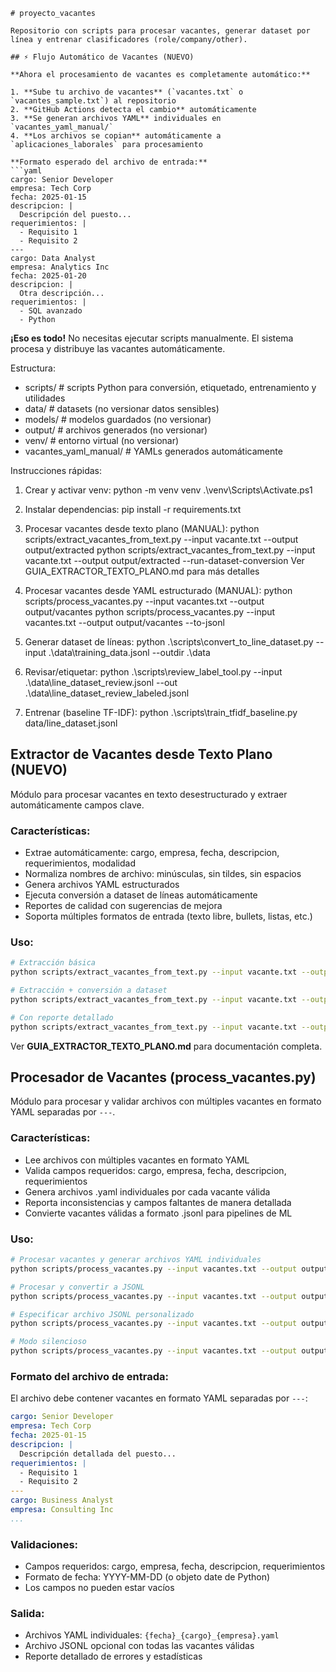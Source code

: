 ```text
# proyecto_vacantes

Repositorio con scripts para procesar vacantes, generar dataset por línea y entrenar clasificadores (role/company/other).

## ⚡ Flujo Automático de Vacantes (NUEVO)

**Ahora el procesamiento de vacantes es completamente automático:**

1. **Sube tu archivo de vacantes** (`vacantes.txt` o `vacantes_sample.txt`) al repositorio
2. **GitHub Actions detecta el cambio** automáticamente
3. **Se generan archivos YAML** individuales en `vacantes_yaml_manual/`
4. **Los archivos se copian** automáticamente a `aplicaciones_laborales` para procesamiento

**Formato esperado del archivo de entrada:**
```yaml
cargo: Senior Developer
empresa: Tech Corp
fecha: 2025-01-15
descripcion: |
  Descripción del puesto...
requerimientos: |
  - Requisito 1
  - Requisito 2
---
cargo: Data Analyst
empresa: Analytics Inc
fecha: 2025-01-20
descripcion: |
  Otra descripción...
requerimientos: |
  - SQL avanzado
  - Python
```

**¡Eso es todo!** No necesitas ejecutar scripts manualmente. El sistema procesa y distribuye las vacantes automáticamente.

Estructura:
- scripts/        # scripts Python para conversión, etiquetado, entrenamiento y utilidades
- data/           # datasets (no versionar datos sensibles)
- models/         # modelos guardados (no versionar)
- output/         # archivos generados (no versionar)
- venv/           # entorno virtual (no versionar)
- vacantes_yaml_manual/  # YAMLs generados automáticamente

Instrucciones rápidas:
1. Crear y activar venv:
   python -m venv venv
   .\venv\Scripts\Activate.ps1

2. Instalar dependencias:
   pip install -r requirements.txt

3. Procesar vacantes desde texto plano (MANUAL):
   python scripts/extract_vacantes_from_text.py --input vacante.txt --output output/extracted
   python scripts/extract_vacantes_from_text.py --input vacante.txt --output output/extracted --run-dataset-conversion
   Ver GUIA_EXTRACTOR_TEXTO_PLANO.md para más detalles

4. Procesar vacantes desde YAML estructurado (MANUAL):
   python scripts/process_vacantes.py --input vacantes.txt --output output/vacantes
   python scripts/process_vacantes.py --input vacantes.txt --output output/vacantes --to-jsonl

5. Generar dataset de líneas:
   python .\scripts\convert_to_line_dataset.py --input .\data\training_data.jsonl --outdir .\data

6. Revisar/etiquetar:
   python .\scripts\review_label_tool.py --input .\data\line_dataset_review.jsonl --out .\data\line_dataset_review_labeled.jsonl

7. Entrenar (baseline TF-IDF):
   python .\scripts\train_tfidf_baseline.py data/line_dataset.jsonl

## Extractor de Vacantes desde Texto Plano (NUEVO)

Módulo para procesar vacantes en texto desestructurado y extraer automáticamente campos clave.

### Características:
- Extrae automáticamente: cargo, empresa, fecha, descripcion, requerimientos, modalidad
- Normaliza nombres de archivo: minúsculas, sin tildes, sin espacios
- Genera archivos YAML estructurados
- Ejecuta conversión a dataset de líneas automáticamente
- Reportes de calidad con sugerencias de mejora
- Soporta múltiples formatos de entrada (texto libre, bullets, listas, etc.)

### Uso:
```bash
# Extracción básica
python scripts/extract_vacantes_from_text.py --input vacante.txt --output output/extracted

# Extracción + conversión a dataset
python scripts/extract_vacantes_from_text.py --input vacante.txt --output output/extracted --run-dataset-conversion --dataset-output data

# Con reporte detallado
python scripts/extract_vacantes_from_text.py --input vacante.txt --output output/extracted --generate-report
```

Ver **GUIA_EXTRACTOR_TEXTO_PLANO.md** para documentación completa.

## Procesador de Vacantes (process_vacantes.py)

Módulo para procesar y validar archivos con múltiples vacantes en formato YAML separadas por `---`.

### Características:
- Lee archivos con múltiples vacantes en formato YAML
- Valida campos requeridos: cargo, empresa, fecha, descripcion, requerimientos
- Genera archivos .yaml individuales por cada vacante válida
- Reporta inconsistencias y campos faltantes de manera detallada
- Convierte vacantes válidas a formato .jsonl para pipelines de ML

### Uso:
```bash
# Procesar vacantes y generar archivos YAML individuales
python scripts/process_vacantes.py --input vacantes.txt --output output/vacantes

# Procesar y convertir a JSONL
python scripts/process_vacantes.py --input vacantes.txt --output output/vacantes --to-jsonl

# Especificar archivo JSONL personalizado
python scripts/process_vacantes.py --input vacantes.txt --output output/vacantes --to-jsonl --jsonl-file mis_vacantes.jsonl

# Modo silencioso
python scripts/process_vacantes.py --input vacantes.txt --output output/vacantes --quiet
```

### Formato del archivo de entrada:
El archivo debe contener vacantes en formato YAML separadas por `---`:
```yaml
cargo: Senior Developer
empresa: Tech Corp
fecha: 2025-01-15
descripcion: |
  Descripción detallada del puesto...
requerimientos: |
  - Requisito 1
  - Requisito 2
---
cargo: Business Analyst
empresa: Consulting Inc
...
```

### Validaciones:
- Campos requeridos: cargo, empresa, fecha, descripcion, requerimientos
- Formato de fecha: YYYY-MM-DD (o objeto date de Python)
- Los campos no pueden estar vacíos

### Salida:
- Archivos YAML individuales: `{fecha}_{cargo}_{empresa}.yaml`
- Archivo JSONL opcional con todas las vacantes válidas
- Reporte detallado de errores y estadísticas
```
